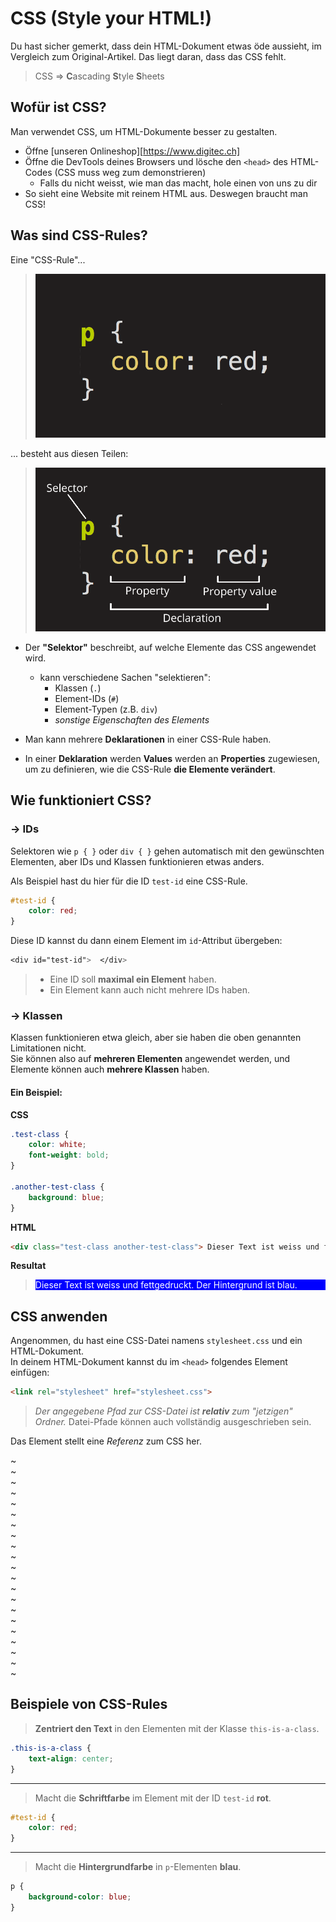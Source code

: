 # CSS (Style your HTML!)

Du hast sicher gemerkt, dass dein HTML-Dokument etwas öde aussieht, im Vergleich zum Original-Artikel.
Das liegt daran, dass das CSS fehlt.

> CSS => **C**ascading **S**tyle **S**heets

## Wofür ist CSS?

Man verwendet CSS, um HTML-Dokumente besser zu gestalten.

- Öffne [unseren Onlineshop][https://www.digitec.ch]
- Öffne die DevTools deines Browsers und lösche den `<head>` des HTML-Codes (CSS muss weg zum demonstrieren)
    - Falls du nicht weisst, wie man das macht, hole einen von uns zu dir
- So sieht eine Website mit reinem HTML aus. Deswegen braucht man CSS!

## Was sind CSS-Rules?

Eine "CSS-Rule"...
> ![CSS-Rule](./resources/css-rule.png)

... besteht aus diesen Teilen:
> ![CSS-Rule mit Beschreibungen](./resources/css-rule-namings.png)

- Der **"Selektor"** beschreibt, auf welche Elemente das CSS angewendet wird.  
    - kann verschiedene Sachen "selektieren":
        - Klassen (`.`)
        - Element-IDs (`#`)
        - Element-Typen (z.B. `div`)
        - *sonstige Eigenschaften des Elements*

- Man kann mehrere **Deklarationen** in einer CSS-Rule haben.
- In einer **Deklaration** werden **Values** werden an **Properties** zugewiesen, um zu definieren, wie die CSS-Rule **die Elemente verändert**.

## Wie funktioniert CSS?

### -> IDs

Selektoren wie `p { }` oder `div { }` gehen automatisch mit den gewünschten Elementen, aber IDs und Klassen funktionieren etwas anders.

Als Beispiel hast du hier für die ID `test-id` eine CSS-Rule.
```CSS
#test-id {
    color: red;
}
```
Diese ID kannst du dann einem Element im `id`-Attribut übergeben: 
```CSS
<div id="test-id">  </div>
```
> - Eine ID soll **maximal ein Element** haben.
> - Ein Element kann auch nicht mehrere IDs haben.  

### -> Klassen
Klassen funktionieren etwa gleich, aber sie haben die oben genannten Limitationen nicht.  
Sie können also auf **mehreren Elementen** angewendet werden, und Elemente können auch **mehrere Klassen** haben.

#### **Ein Beispiel:**
**CSS**
```CSS
.test-class {
    color: white;
    font-weight: bold;
}

.another-test-class {
    background: blue;
}
```

**HTML**
```HTML
<div class="test-class another-test-class"> Dieser Text ist weiss und fettgedruckt. Der Hintergrund ist blau. </div>
```

**Resultat**
> <div style="color: white; background: blue"> Dieser Text ist weiss und fettgedruckt. Der Hintergrund ist blau. </div>  

## CSS anwenden

Angenommen, du hast eine CSS-Datei namens `stylesheet.css` und ein HTML-Dokument.  
In deinem HTML-Dokument kannst du im `<head>` folgendes Element einfügen:
```HTML
<link rel="stylesheet" href="stylesheet.css">
```
> *Der angegebene Pfad zur CSS-Datei ist **relativ** zum "jetzigen" Ordner.*
> Datei-Pfade können auch vollständig ausgeschrieben sein.

Das Element stellt eine *Referenz* zum CSS her.

~  
~  
~  
~  
~  
~  
~  
~  
~  
~  
~  
~  
~  
~  
~  
~  
~  
~  
~  
~  
~  

## Beispiele von CSS-Rules

> **Zentriert den Text** in den Elementen mit der Klasse `this-is-a-class`.
```CSS
.this-is-a-class {
    text-align: center;
}
```

---

> Macht die **Schriftfarbe** im Element mit der ID `test-id` **rot**.
```CSS
#test-id {
    color: red;
}
```

---

> Macht die **Hintergrundfarbe** in `p`-Elementen **blau**.
```CSS
p {
    background-color: blue;
}
```
